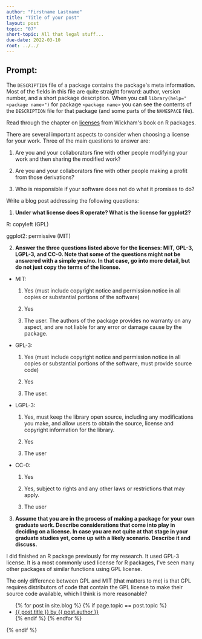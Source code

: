 ```yaml
---
author: "Firstname Lastname"
title: "Title of your post"
layout: post
topic: "07"
short-topic: All that legal stuff...
due-date: 2022-03-10
root: ../../
---
```


## Prompt:

The `DESCRIPTION` file of a package contains the package's meta information. Most of the fields in this file are quite straight forward: author, version number, and a short package description. When you call `library(help="<package name>")` for  package `<package name>` you can see the contents of the `DESCRIPTION` file for that package (and some parts of the `NAMESPACE` file).

Read through the chapter on [licenses](https://r-pkgs.org/license.html) from Wickham's book on R packages. 

There are several important aspects to consider when choosing a license for your work. 
Three of the main questions to answer are: 

1. Are you and your collaborators fine with other people modifying your work and then sharing the modified work?

2. Are you and your collaborators fine with other people making a profit from those derivations?

3. Who is responsible if your software does not do what it promises to do?


Write a blog post addressing the following questions: 

1. **Under what license does R operate? What is the license for ggplot2?**

R: copyleft (GPL)

ggplot2: permissive (MIT)

2. **Answer the three questions listed above for the licenses: MIT, GPL-3,  LGPL-3, and CC-0. Note that some of the questions might not be answered with a simple yes/no. In that case, go into more detail, but do not just copy the terms of the license.**

  - MIT: 
 
    1. Yes (must include copyright notice and permission notice in all copies or substantial portions of the software)
  
    2. Yes
    
    3. The user. The authors of the package provides no warranty on any aspect, and are not liable for any error or damage cause by the package.
 
  - GPL-3: 
  
    1. Yes (must include copyright notice and permission notice in all copies or substantial portions of the software, must provide source code)
    
    2. Yes
    
    3. The user.
  
  - LGPL-3: 
  
    1. Yes, must keep the library open source, including any modifications you make, and allow users to obtain the source, license and copyright information for the library.
    
    2. Yes
    
    3. The user
  
  - CC-0: 
  
    1. Yes
    
    2. Yes, subject to rights and any other laws or restrictions that may apply.
    
    3. The user

3. **Assume that you are in the process of making a package for your own graduate work. Describe considerations that come into play in deciding on a license. In case you are not quite at that stage in your graduate studies yet, come up with a likely scenario. Describe it and discuss.**

I did finished an R package previously for my research. It used GPL-3 license. It is a most commonly used license for R packages, I've seen many other packages of similar functions using GPL license. 

The only difference between GPL and MIT (that matters to me) is that GPL requires distributors of code that contain the GPL license to make their source code available, which I think is more reasonable? 


<ul>
{% for post in site.blog %}
  {% if page.topic == post.topic %}
  <li><a href="{{ post.url }}">{{ post.title }} by {{ post.author }}</a></li>
  {% endif %}
{% endfor %}
</ul>
{% endif %}
